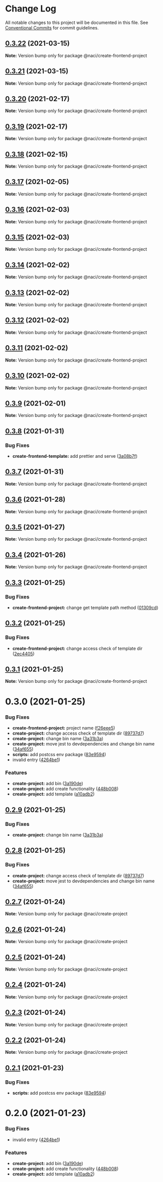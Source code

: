 # Change Log

All notable changes to this project will be documented in this file.
See [Conventional Commits](https://conventionalcommits.org) for commit guidelines.

## [0.3.22](https://github.com/NaciAkce/frontend/compare/@naci/create-frontend-project@0.3.21...@naci/create-frontend-project@0.3.22) (2021-03-15)

**Note:** Version bump only for package @naci/create-frontend-project





## [0.3.21](https://github.com/NaciAkce/frontend/compare/@naci/create-frontend-project@0.3.20...@naci/create-frontend-project@0.3.21) (2021-03-15)

**Note:** Version bump only for package @naci/create-frontend-project





## [0.3.20](https://github.com/NaciAkce/frontend/compare/@naci/create-frontend-project@0.3.19...@naci/create-frontend-project@0.3.20) (2021-02-17)

**Note:** Version bump only for package @naci/create-frontend-project





## [0.3.19](https://github.com/NaciAkce/frontend/compare/@naci/create-frontend-project@0.3.18...@naci/create-frontend-project@0.3.19) (2021-02-17)

**Note:** Version bump only for package @naci/create-frontend-project





## [0.3.18](https://github.com/NaciAkce/frontend/compare/@naci/create-frontend-project@0.3.17...@naci/create-frontend-project@0.3.18) (2021-02-15)

**Note:** Version bump only for package @naci/create-frontend-project





## [0.3.17](https://github.com/NaciAkce/frontend/compare/@naci/create-frontend-project@0.3.16...@naci/create-frontend-project@0.3.17) (2021-02-05)

**Note:** Version bump only for package @naci/create-frontend-project





## [0.3.16](https://github.com/NaciAkce/frontend/compare/@naci/create-frontend-project@0.3.15...@naci/create-frontend-project@0.3.16) (2021-02-03)

**Note:** Version bump only for package @naci/create-frontend-project





## [0.3.15](https://github.com/NaciAkce/frontend/compare/@naci/create-frontend-project@0.3.14...@naci/create-frontend-project@0.3.15) (2021-02-03)

**Note:** Version bump only for package @naci/create-frontend-project





## [0.3.14](https://github.com/NaciAkce/frontend/compare/@naci/create-frontend-project@0.3.13...@naci/create-frontend-project@0.3.14) (2021-02-02)

**Note:** Version bump only for package @naci/create-frontend-project





## [0.3.13](https://github.com/NaciAkce/frontend/compare/@naci/create-frontend-project@0.3.12...@naci/create-frontend-project@0.3.13) (2021-02-02)

**Note:** Version bump only for package @naci/create-frontend-project





## [0.3.12](https://github.com/NaciAkce/frontend/compare/@naci/create-frontend-project@0.3.11...@naci/create-frontend-project@0.3.12) (2021-02-02)

**Note:** Version bump only for package @naci/create-frontend-project





## [0.3.11](https://github.com/NaciAkce/frontend/compare/@naci/create-frontend-project@0.3.10...@naci/create-frontend-project@0.3.11) (2021-02-02)

**Note:** Version bump only for package @naci/create-frontend-project





## [0.3.10](https://github.com/NaciAkce/frontend/compare/@naci/create-frontend-project@0.3.9...@naci/create-frontend-project@0.3.10) (2021-02-02)

**Note:** Version bump only for package @naci/create-frontend-project





## [0.3.9](https://github.com/NaciAkce/frontend/compare/@naci/create-frontend-project@0.3.8...@naci/create-frontend-project@0.3.9) (2021-02-01)

**Note:** Version bump only for package @naci/create-frontend-project





## [0.3.8](https://github.com/NaciAkce/frontend/compare/@naci/create-frontend-project@0.3.7...@naci/create-frontend-project@0.3.8) (2021-01-31)

### Bug Fixes

-   **create-frontend-template:** add prettier and serve ([3a08b7f](https://github.com/NaciAkce/frontend/commit/3a08b7f6e4742d1053c56c9ea5fd0cdda0aa84ae))

## [0.3.7](https://github.com/NaciAkce/frontend/compare/@naci/create-frontend-project@0.3.6...@naci/create-frontend-project@0.3.7) (2021-01-31)

**Note:** Version bump only for package @naci/create-frontend-project

## [0.3.6](https://github.com/NaciAkce/frontend/compare/@naci/create-frontend-project@0.3.5...@naci/create-frontend-project@0.3.6) (2021-01-28)

**Note:** Version bump only for package @naci/create-frontend-project

## [0.3.5](https://github.com/NaciAkce/frontend/compare/@naci/create-frontend-project@0.3.4...@naci/create-frontend-project@0.3.5) (2021-01-27)

**Note:** Version bump only for package @naci/create-frontend-project

## [0.3.4](https://github.com/NaciAkce/frontend/compare/@naci/create-frontend-project@0.3.3...@naci/create-frontend-project@0.3.4) (2021-01-26)

**Note:** Version bump only for package @naci/create-frontend-project

## [0.3.3](https://github.com/NaciAkce/frontend/compare/@naci/create-frontend-project@0.3.2...@naci/create-frontend-project@0.3.3) (2021-01-25)

### Bug Fixes

-   **create-frontend-project:** change get template path method ([01309cd](https://github.com/NaciAkce/frontend/commit/01309cd15d211a0a8a1bb2bbf1cec93d4244da88))

## [0.3.2](https://github.com/NaciAkce/frontend/compare/@naci/create-frontend-project@0.3.1...@naci/create-frontend-project@0.3.2) (2021-01-25)

### Bug Fixes

-   **create-frontend-project:** change access check of template dir ([2ec4405](https://github.com/NaciAkce/frontend/commit/2ec440585de48ffcfc28ff7016a294bf37fe949a))

## [0.3.1](https://github.com/NaciAkce/frontend/compare/@naci/create-frontend-project@0.3.0...@naci/create-frontend-project@0.3.1) (2021-01-25)

**Note:** Version bump only for package @naci/create-frontend-project

# 0.3.0 (2021-01-25)

### Bug Fixes

-   **create-frontend-project:** project name ([f26eee5](https://github.com/NaciAkce/frontend/commit/f26eee52de2136f37357b3a9b17a86ac4e387c29))
-   **create-project:** change access check of template dir ([89737d7](https://github.com/NaciAkce/frontend/commit/89737d7bae064ba375f73f69fd404435a67d6ab1))
-   **create-project:** change bin name ([3a31b3a](https://github.com/NaciAkce/frontend/commit/3a31b3aa73db2af384c3e2abbc93d6b73db9c99a))
-   **create-project:** move jest to devdependencies and change bin name ([34af655](https://github.com/NaciAkce/frontend/commit/34af655103a56188861228c74c81d02bc360c7eb))
-   **scripts:** add postcss env package ([83e9594](https://github.com/NaciAkce/frontend/commit/83e95947ccfe34c44754cddf432a233476832729))
-   invalid entry ([4264be1](https://github.com/NaciAkce/frontend/commit/4264be101c24fc1607a5e2e075f5fa4002b5c205))

### Features

-   **create-project:** add bin ([3a190de](https://github.com/NaciAkce/frontend/commit/3a190de077b2edfa805a7bc0e15ccca7309a3e32))
-   **create-project:** add create functionality ([448b008](https://github.com/NaciAkce/frontend/commit/448b008804f076630f5c8d9ebacf264a26f50f19))
-   **create-project:** add template ([a10adb2](https://github.com/NaciAkce/frontend/commit/a10adb2145ae27bcc498f8d11ef40e7dbaebb11f))

## [0.2.9](https://github.com/NaciAkce/frontend/compare/@naci/create-project@0.2.8...@naci/create-project@0.2.9) (2021-01-25)

### Bug Fixes

-   **create-project:** change bin name ([3a31b3a](https://github.com/NaciAkce/frontend/commit/3a31b3aa73db2af384c3e2abbc93d6b73db9c99a))

## [0.2.8](https://github.com/NaciAkce/frontend/compare/@naci/create-project@0.2.7...@naci/create-project@0.2.8) (2021-01-25)

### Bug Fixes

-   **create-project:** change access check of template dir ([89737d7](https://github.com/NaciAkce/frontend/commit/89737d7bae064ba375f73f69fd404435a67d6ab1))
-   **create-project:** move jest to devdependencies and change bin name ([34af655](https://github.com/NaciAkce/frontend/commit/34af655103a56188861228c74c81d02bc360c7eb))

## [0.2.7](https://github.com/NaciAkce/frontend/compare/@naci/create-project@0.2.6...@naci/create-project@0.2.7) (2021-01-24)

**Note:** Version bump only for package @naci/create-project

## [0.2.6](https://github.com/NaciAkce/frontend/compare/@naci/create-project@0.2.5...@naci/create-project@0.2.6) (2021-01-24)

**Note:** Version bump only for package @naci/create-project

## [0.2.5](https://github.com/NaciAkce/frontend/compare/@naci/create-project@0.2.4...@naci/create-project@0.2.5) (2021-01-24)

**Note:** Version bump only for package @naci/create-project

## [0.2.4](https://github.com/NaciAkce/frontend/compare/@naci/create-project@0.2.3...@naci/create-project@0.2.4) (2021-01-24)

**Note:** Version bump only for package @naci/create-project

## [0.2.3](https://github.com/NaciAkce/frontend/compare/@naci/create-project@0.2.1...@naci/create-project@0.2.3) (2021-01-24)

**Note:** Version bump only for package @naci/create-project

## [0.2.2](https://github.com/NaciAkce/frontend/compare/@naci/create-project@0.2.1...@naci/create-project@0.2.2) (2021-01-24)

**Note:** Version bump only for package @naci/create-project

## [0.2.1](https://github.com/NaciAkce/frontend/compare/@naci/create-project@0.2.0...@naci/create-project@0.2.1) (2021-01-23)

### Bug Fixes

-   **scripts:** add postcss env package ([83e9594](https://github.com/NaciAkce/frontend/commit/83e95947ccfe34c44754cddf432a233476832729))

# 0.2.0 (2021-01-23)

### Bug Fixes

-   invalid entry ([4264be1](https://github.com/NaciAkce/frontend/commit/4264be101c24fc1607a5e2e075f5fa4002b5c205))

### Features

-   **create-project:** add bin ([3a190de](https://github.com/NaciAkce/frontend/commit/3a190de077b2edfa805a7bc0e15ccca7309a3e32))
-   **create-project:** add create functionality ([448b008](https://github.com/NaciAkce/frontend/commit/448b008804f076630f5c8d9ebacf264a26f50f19))
-   **create-project:** add template ([a10adb2](https://github.com/NaciAkce/frontend/commit/a10adb2145ae27bcc498f8d11ef40e7dbaebb11f))
